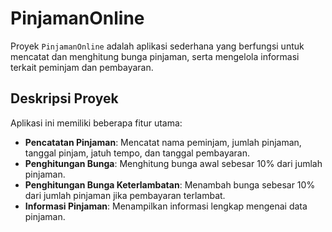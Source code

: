 # PinjamanOnline

Proyek `PinjamanOnline` adalah aplikasi sederhana yang berfungsi untuk mencatat dan menghitung bunga pinjaman, serta mengelola informasi terkait peminjam dan pembayaran. 
## Deskripsi Proyek

Aplikasi ini memiliki beberapa fitur utama:
- **Pencatatan Pinjaman**: Mencatat nama peminjam, jumlah pinjaman, tanggal pinjam, jatuh tempo, dan tanggal pembayaran.
- **Penghitungan Bunga**: Menghitung bunga awal sebesar 10% dari jumlah pinjaman.
- **Penghitungan Bunga Keterlambatan**: Menambah bunga sebesar 10% dari jumlah pinjaman jika pembayaran terlambat.
- **Informasi Pinjaman**: Menampilkan informasi lengkap mengenai data pinjaman.
